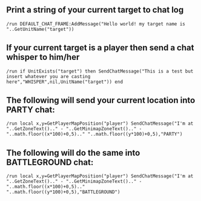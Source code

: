 ## Print a string of your current target to chat log
```
/run DEFAULT_CHAT_FRAME:AddMessage("Hello world! my target name is "..GetUnitName("target"))
```
 

## If your current target is a player then send a chat whisper to him/her
```
/run if UnitExists("target") then SendChatMessage("This is a test but insert whatever you are casting here","WHISPER",nil,UnitName("target")) end
```
 

## The following will send your current location into PARTY chat:
```
/run local x,y=GetPlayerMapPosition("player") SendChatMessage("I'm at "..GetZoneText().." - "..GetMinimapZoneText().." - "..math.floor((x*100)+0,5).." "..math.floor((y*100)+0,5),"PARTY")
```
 

## The following will do the same into BATTLEGROUND chat:
```
/run local x,y=GetPlayerMapPosition("player") SendChatMessage("I'm at "..GetZoneText().." - "..GetMinimapZoneText().." - "..math.floor((x*100)+0,5).." "..math.floor((y*100)+0,5),"BATTLEGROUND")
``` 